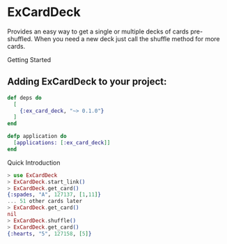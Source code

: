 # ExCardDeck

Provides an easy way to get a single or multiple decks of cards pre-shuffled. When you need
a new deck just call the shuffle method for more cards.

Getting Started

## Adding ExCardDeck to your project:

```elixir
def deps do
  [
    {:ex_card_deck, "~> 0.1.0"}
  ]
end

defp application do
  [applications: [:ex_card_deck]]
end
```

Quick Introduction

```elixir
> use ExCardDeck
> ExCardDeck.start_link()
> ExCardDeck.get_card()
{:spades, "A", 127137, [1,11]}
... 51 other cards later
> ExCardDeck.get_card()
nil
> ExCardDeck.shuffle()
> ExCardDeck.get_card()
{:hearts, "5", 127158, [5]}
```